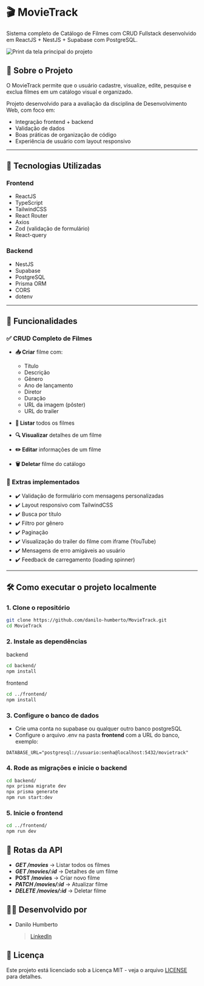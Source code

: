 # 🎬 MovieTrack

Sistema completo de Catálogo de Filmes com CRUD Fullstack desenvolvido em ReactJS + NestJS + Supabase com PostgreSQL.

![Print da tela principal do projeto](https://i.postimg.cc/k5czCtMz/Captura-de-tela-2025-07-09-090634.png)

## 📌 Sobre o Projeto

O MovieTrack permite que o usuário cadastre, visualize, edite, pesquise e exclua filmes em um catálogo visual e organizado.

Projeto desenvolvido para a avaliação da disciplina de Desenvolvimento Web, com foco em:

- Integração frontend + backend
- Validação de dados
- Boas práticas de organização de código
- Experiência de usuário com layout responsivo

---

## 🚀 Tecnologias Utilizadas

### Frontend

- ReactJS
- TypeScript
- TailwindCSS
- React Router
- Axios
- Zod (validação de formulário)
- React-query

### Backend

- NestJS
- Supabase
- PostgreSQL
- Prisma ORM
- CORS
- dotenv

---

## 🎯 Funcionalidades

### ✅ CRUD Completo de Filmes

- **📥 Criar** filme com:

  - Título
  - Descrição
  - Gênero
  - Ano de lançamento
  - Diretor
  - Duração
  - URL da imagem (pôster)
  - URL do trailer

- **📄 Listar** todos os filmes
- **🔍 Visualizar** detalhes de um filme
- **✏️ Editar** informações de um filme
- **🗑️ Deletar** filme do catálogo

### 🧠 Extras implementados

- ✔️ Validação de formulário com mensagens personalizadas
- ✔️ Layout responsivo com TailwindCSS
- ✔️ Busca por título
- ✔️ Filtro por gênero
- ✔️ Paginação
- ✔️ Visualização do trailer do filme com iframe (YouTube)
- ✔️ Mensagens de erro amigáveis ao usuário
- ✔️ Feedback de carregamento (loading spinner)

---

## 🛠️ Como executar o projeto localmente

### 1. Clone o repositório

```bash
git clone https://github.com/danilo-humberto/MovieTrack.git
cd MovieTrack
```

### 2. Instale as dependências

backend

```bash
cd backend/
npm install
```

frontend

```bash
cd ../frontend/
npm install
```

### 3. Configure o banco de dados

- Crie uma conta no supabase ou qualquer outro banco postgreSQL
- Configure o arquivo .env na pasta **frontend** com a URL do banco, exemplo:

```env
DATABASE_URL="postgresql://usuario:senha@localhost:5432/movietrack"
```

### 4. Rode as migrações e inicie o backend

```bash
cd backend/
npx prisma migrate dev
npx prisma generate
npm run start:dev
```

### 5. Inicie o frontend

```bash
cd ../frontend/
npm run dev
```

## 🧪 Rotas da API

- **_GET /movies_** -> Listar todos os filmes
- **_GET /movies/:id_** -> Detalhes de um filme
- **POST /movies** -> Criar novo filme
- **_PATCH /movies/:id_** -> Atualizar filme
- **_DELETE /movies/:id_** -> Deletar filme

## 👨‍🏫 Desenvolvido por

- Danilo Humberto
  > [LinkedIn](https://www.linkedin.com/in/danilo-humberto-28a771215?utm_source=share&utm_campaign=share_via&utm_content=profile&utm_medium=android_app)

## 📄 Licença

Este projeto está licenciado sob a Licença MIT - veja o arquivo [LICENSE](./LICENSE) para detalhes.
